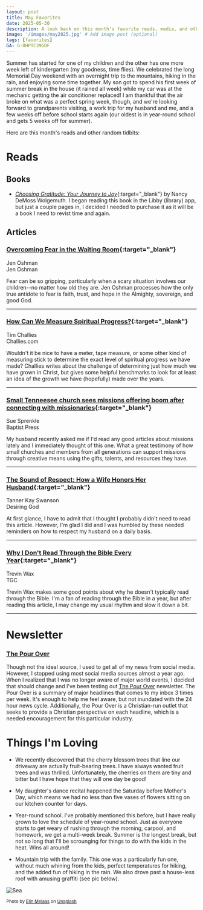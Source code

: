 ```yaml
---
layout: post
title: May Favorites
date: 2025-05-30
description: A look back on this month's favorite reads, media, and other moments. 
image: '/images/may2025.jpg' # Add image post (optional)
tags: [favorites]
GA: G-DHPTC39GDF
---
```

Summer has started for one of my children and the other has one more week left of kindergarten (my goodness, time flies). We celebrated the long Memorial Day weekend with an overnight trip to the mountains, hiking in the rain, and enjoying some time together. My son got to spend his first week of summer break in the house (it rained all week) while my car was at the mechanic getting the air conditioner replaced! I am thankful that the air broke on what was a perfect spring week, though, and we're looking forward to grandparents visiting, a work trip for my husband and me, and a few weeks off before school starts again (our oldest is in year-round school and gets 5 weeks off for summer). 

Here are this month's reads and other random tidbits:

# Reads

## Books

- [*Choosing Gratitude: Your Journey to Joy*](https://amzn.to/4mWgCaP){:target="_blank"} by Nancy DeMoss Wolgemuth. I began reading this book in the Libby (library) app, but just a couple pages in, I decided I needed to purchase it as it will be a book I need to revist time and again. 

## Articles

### [Overcoming Fear in the Waiting Room](https://www.jenoshman.com/jen-oshman-blog/2025/5/21/overcoming-fear-in-the-waiting-room?__readwiseLocation=){:target="_blank"}
Jen Oshman
<br>Jen Oshman

Fear can be so gripping, particularly when a scary situation involves our children--no matter how old they are. Jen Oshman processes how the only true antidote to fear is faith, trust, and hope in the Almighty, sovereign, and good God. 

---

### [How Can We Measure Spiritual Progress?](https://www.challies.com/articles/measuring-spiritual-progress/?__readwiseLocation=){:target="_blank"}
Tim Challies
<br>Challies.com

Wouldn't it be nice to have a meter, tape measure, or some other kind of measuring stick to determine the exact level of spiritual progress we have made? Challies writes about the challenge of determining just how much we have grown in Christ, but gives some helpful benchmarks to look for at least an idea of the growth we have (hopefully) made over the years. 

---

### [Small Tenneesee church sees missions offering boom after connecting with missionaries](https://www.baptistpress.com/resource-library/news/small-tennessee-churchs-missions-offering-booms-after-connecting-with-missionaries/?__readwiseLocation=){:target="_blank"}
Sue Sprenkle
<br>Baptist Press

My husband recently asked me if I'd read any good articles about missions lately and I immediately thought of this one. What a great testimony of how small churches and members from all generations can support missions through creative means using the gifts, talents, and resources they have.

---

### [The Sound of Respect: How a Wife Honors Her Husband](https://www.desiringgod.org/articles/the-sound-of-respect){:target="_blank"}
Tanner Kay Swanson
<br>Desiring God

At first glance, I have to admit that I thought I probably didn't need to read this article. However, I'm glad I did and I was humbled by these needed reminders on how to respect my husband on a daily basis.

---

### [Why I Don't Read Through the Bible Every Year](https://mailchi.mp/35d713ed8c61/why-i-dont-read-through-the-bible-every-year?e=32600572a6){:target="_blank"}
Trevin Wax
<br>TGC

Trevin Wax makes some good points about why he doesn't typically read through the Bible. I'm a fan of reading through the Bible in a year, but after reading this article, I may change my usual rhythm and slow it down a bit. 

---

# Newsletter

### [The Pour Over](https://www.web.thepourover.org/subscribe?ref=WonN0Ew5Ox)

Though not the ideal source, I used to get all of my news from social media. However, I stopped using most social media sources almost a year ago. When I realized that I was no longer aware of major world events, I decided that should change and I've been testing out [The Pour Over](https://www.web.thepourover.org/subscribe?ref=WonN0Ew5Ox) newsletter. The Pour Over is a summary of major headlines that comes to my inbox 3 times per week. It's enough to help me feel aware, but not inundated with the 24 hour news cycle. Additionally, the Pour Over is a Christian-run outlet that seeks to provide a Christian perspective on each headline, which is a needed encouragement for this particular industry.

# Things I'm Loving

- We recently discovered that the cherry blossom trees that line our driveway are actually fruit-bearing trees. I have always wanted fruit trees and was thrilled. Unfortunately, the cherries on them are tiny and bitter but I have hope that they will one day be good!

- My daughter's dance recital happened the Saturday before Mother's Day, which means we had no less than five vases of flowers sitting on our kitchen counter for days. 

- Year-round school. I've probably mentioned this before, but I have really grown to love the schedule of year-round school. Just as everyone starts to get weary of rushing through the morning, carpool, and homework, we get a multi-week break. Summer is the longest break, but not so long that I'll be scrounging for things to do with the kids in the heat. Wins all around!

- Mountain trip with the family. This one was a particularly fun one, without much whining from the kids, perfect temperatures for hiking, and the added fun of hiking in the rain. We also drove past a house-less roof with amusing graffiti (see pic below).

![Sea]({{site.baseurl}}/images/spiderroof.jpg)

<sub>Photo by <a href="https://unsplash.com/@elin_mel?utm_content=creditCopyText&utm_medium=referral&utm_source=unsplash">Elin Melaas</a> on <a href="https://unsplash.com/photos/a-cup-of-coffee-next-to-a-book-and-flowers-1PcJuvMvcLg?utm_content=creditCopyText&utm_medium=referral&utm_source=unsplash">Unsplash</a></sub>